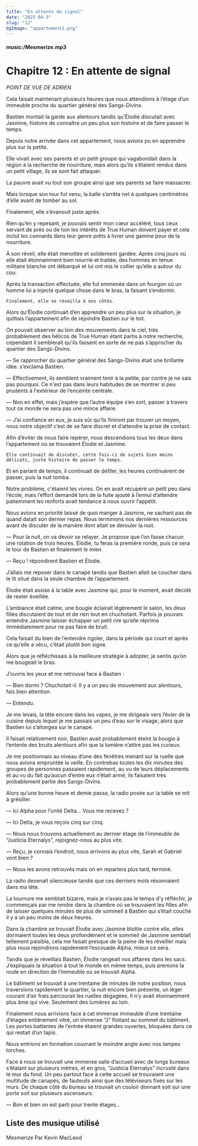 ```yaml
---
title: "En attente de signal"
date: "2025-04-3"
slug: "12"
bgImage: "appartement2.png"
---
```


#### music:/Mesmerize.mp3

# Chapitre 12 : En attente de signal

*POINT DE VUE DE ADRIEN*

Cela faisait maintenant plusieurs heures que nous attendions à l’étage d’un immeuble proche du quartier général des Sangs-Divins.

Bastien montait la garde aux alentours tandis qu’Élodie discutait avec Jasmine, histoire de connaître un peu plus son histoire et de faire passer le temps.

Depuis notre arrivée dans cet appartement, nous avions pu en apprendre plus sur la petite.

Elle vivait avec ses parents et un petit groupe qui vagabondait dans la région à la recherche de nourriture, mais alors qu’ils s’étaient rendus dans un petit village, ils se sont fait attaquer.

 La pauvre avait vu tout son groupe ainsi que ses parents se faire massacrer.

Mais lorsque son tour fut venu, la balle s’arrêta net à quelques centimètres d’elle avant de tomber au sol.

Finalement, elle s’évanouit juste après.

Rien qu’en y repesant, je pouvais sentir mon cœur accéléré, tous ceux servant de près ou de loin les intérêts de True Human doivent payer et cela inclut les connards dans leur genre prêts à livrer une gamine pour de la nourriture.

À son réveil, elle était menottée et solidement gardée. Après cinq jours où elle était étonnamment bien nourrie et traitée, des hommes en tenue militaire blanche ont débarqué et lui ont mis le collier qu’elle a autour du cou.

Après la transaction effectuée, elle fut emmenée dans un fourgon où un homme lui a injecté quelque chose dans le bras, la faisant s’endormir.

	Finalement, elle se réveilla à nos côtés.

Alors qu’Élodie continuait d’en apprendre un peu plus sur la situation, je quittais l’appartement afin de rejoindre Bastien sur le toit.

On pouvait observer au loin des mouvements dans le ciel, très probablement des hélicos de True Human étant partis à notre recherche, cependant il semblerait qu'ils fassent en sorte de ne pas s’approcher du quartier des Sangs-Divins.

— Se rapprocher du quartier général des Sangs-Divins était une brillante idée. s’exclama Bastien.

— Effectivement, ils semblent vraiment tenir à la petite, par contre je ne sais pas pourquoi. Ce n'est pas dans leurs habitudes de se montrer si peu prudents à l'extérieur de l’enceinte centrale.

— Non en effet, mais j’espère que l’autre équipe s’en sort, passer à travers tout ce monde ne sera pas une mince affaire.

— J’ai confiance en eux, je suis sûr qu’ils finiront par trouver un moyen, nous notre objectif c’est de se faire discret et d’attendre la prise de contact.

Afin d’éviter de nous faire repérer, nous descendions tous les deux dans l’appartement où se trouvaient Élodie et Jasmine.

	Elle continuait de discuter, cette fois-ci de sujets bien moins délicats, juste histoire de passer le temps.

Et en parlant de temps, il continuait de défiler, les heures continuèrent de passer, puis la nuit tomba.

Notre problème, c'étaient les vivres. On en avait récupéré un petit peu dans l’école, mais l’effort demandé lors de la fuite ajouté à l’ennui d’attendre patiemment les renforts avait tendance à nous ouvrir l’appétit.

Nous avions en priorité laissé de quoi manger à Jasmine, ne sachant pas de quand datait son dernier repas. Nous terminions nos dernières ressources avant de discuter de la manière dont allait se dérouler la nuit.

— Pour la nuit, on va devoir se relayer. Je propose que l’on fasse chacun une rotation de trois heures. Élodie, tu feras la première ronde, puis ce sera le tour de Bastien et finalement le mien. 

— Reçu ! répondirent Bastien et Élodie.

J’allais me reposer dans le canapé tandis que Bastien allait se coucher dans le lit situé dans la seule chambre de l’appartement. 

Élodie était assise à la table avec Jasmine qui, pour le moment, avait décidé de rester éveillée.

L’ambiance était calme, une bougie éclairait légèrement le salon, les deux filles discutaient de tout et de rien tout en chuchotant. Parfois je pouvais entendre Jasmine laisser échapper un petit rire qu’elle réprima immédiatement pour ne pas faire de bruit.

Cela faisait du bien de l’entendre rigoler, dans la période qui court et après ce qu’elle a vécu, c’était plutôt bon signe.

Alors que je réfléchissais à la meilleure stratégie à adopter, je sentis qu’on me bougeait le bras.

J’ouvris les yeux et me retrouvai face à Bastien :

— Bien dormi ? Chuchotait-il. Il y a un peu de mouvement aux alentours, fais bien attention.

— Entendu.

Je me levais, la tête encore dans les vapes, je me dirigeais vers l’évier de la cuisine depuis lequel je me passais un peu d’eau sur le visage, alors que Bastien lui s’allongea sur le canapé.

Il faisait relativement noir, Bastien avait probablement éteint la bougie à l’entente des bruits alentours afin que la lumière n’attire pas les curieux.

Je me positionnais au niveau d’une des fenêtres menant sur la ruelle que nous avions empruntée la veille. En contrebas toutes les dix minutes des groupes de personnes passaient rapidement, au vu de leurs déplacements et au vu du fait qu’aucun d’entre eux n’était armé, ils faisaient très probablement partie des Sangs-Divins.

Alors qu’une bonne heure et demie passa, la radio posée sur la table se mit à grésiller.

— Ici Alpha pour l’unité Delta… Vous me recevez ?

— Ici Delta, je vous reçois cinq sur cinq.

—  Nous nous trouvons actuellement au dernier étage de l’immeuble de “Justicia Eternalys”, rejoignez-nous au plus vite.

— Reçu, je connais l’endroit, nous arrivons au plus vite, Sarah et Gabriel vont bien ?

— Nous les avons retrouvés mais on en reparlera plus tard, terminé.

La radio devenait silencieuse tandis que ces derniers mots résonnaient dans ma tête.

La tournure me semblait bizarre, mais je n’avais pas le temps d’y réfléchir, je commençais par me rendre dans la chambre où se trouvaient les filles afin de laisser quelques minutes de plus de sommeil à Bastien qui s’était couché il y a un peu moins de deux heures.

Dans la chambre se trouvait Élodie avec Jasmine blottie contre elle, elles dormaient toutes les deux profondément et le sommeil de Jasmine semblait tellement paisible, cela me faisait presque de la peine de les réveiller mais plus nous rejoindrons rapidement l’escouade Alpha, mieux ce sera.

Tandis que je réveillais Bastien, Élodie rangeait nos affaires dans les sacs. J’expliquais la situation à tout le monde en même temps, puis prenions la route en direction de l’immeuble où se trouvait Alpha.

Le bâtiment se trouvait à une trentaine de minutes de notre position, nous traversions rapidement le quartier, la nuit encore bien présente, un léger courant d’air frais parcourait les ruelles dégagées. Il n’y avait étonnamment plus âme qui vive. Seulement des lumières au loin.

Finalement nous arrivions face à cet immense immeuble d’une trentaine d’étages entièrement vitré, un immense “J” flottant au sommet du bâtiment. Les portes battantes de l’entrée étaient grandes ouvertes, bloquées dans ce qui restait d’un tapis.

Nous entrions en formation couvrant le moindre angle avec nos lampes torches.

Face à nous se trouvait une immense salle d’accueil avec de longs bureaux s’étalant sur plusieurs mètres, et en gros, “Justicia Eternalys” incrusté dans le mur du fond. Un peu partout face à cette accueil se trouvaient une multitude de canapés, de fauteuils ainsi que des téléviseurs fixés sur les murs. De chaque côté du bureau se trouvait un couloir donnant soit sur une porte soit sur plusieurs ascenseurs.

— Bon et bien on est parti pour trente étages…


## Liste des musique utilisé

Mesmerize Par Kevin MacLeod
